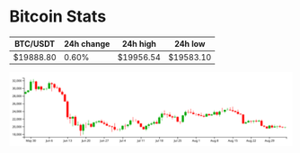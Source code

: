 # Bitcoin Stats

BTC/USDT|24h change|24h high|24h low|
|---|---|---|---|
|$19888.80|0.60%|$19956.54|$19583.10|

<img src="./chart.svg">
